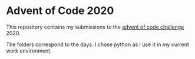 # Advent of Code 2020
This repository contains my submissions to the [advent of code challenge](https://adventofcode.com/) 2020.

The folders correspond to the days.
I chose python as I use it in my current work environment.
